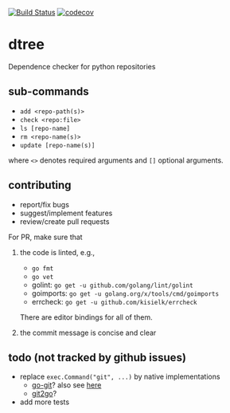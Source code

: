 [![Build Status](https://travis-ci.org/nosarthur/dtree.svg?branch=master)](https://travis-ci.org/nosarthur/dtree)
[![codecov](https://codecov.io/gh/nosarthur/dtree/branch/master/graph/badge.svg)](https://codecov.io/gh/nosarthur/dtree)

# dtree

Dependence checker for python repositories

## sub-commands

- `add <repo-path(s)>`
- `check <repo:file>`
- `ls [repo-name]`
- `rm <repo-name(s)>`
- `update [repo-name(s)]`

where `<>` denotes required arguments and `[]` optional arguments.

## contributing

- report/fix bugs
- suggest/implement features
- review/create pull requests

For PR, make sure that

1. the code is linted, e.g.,

   - `go fmt`
   - `go vet`
   - golint: `go get -u github.com/golang/lint/golint`
   - goimports: `go get -u golang.org/x/tools/cmd/goimports`
   - errcheck: `go get -u github.com/kisielk/errcheck`

   There are editor bindings for all of them.

1. the commit message is concise and clear

## todo (not tracked by github issues)

- replace `exec.Command("git", ...)` by native implementations
  - [go-git](https://github.com/src-d/go-git)? also see [here](https://git-scm.com/book/en/v2/Appendix-B%3A-Embedding-Git-in-your-Applications-go-git)
  - [git2go](https://github.com/libgit2/git2go)?
- add more tests
